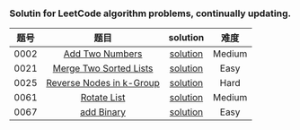 ### Solutin for LeetCode algorithm problems, continually updating.

|题号|题目|solution|难度|
|:---:|:---:|:---:|:---:|
|0002|[Add Two Numbers](https://leetcode.com/problems/add-two-numbers/)|[solution](0002_add_two_numbers/README.md)|Medium|
|0021|[Merge Two Sorted Lists](https://leetcode.com/problems/merge-two-sorted-lists/)|[solution](0021_merge_two_sorted_lists/README.md)|Easy|
|0025|[Reverse Nodes in k-Group](https://leetcode.com/problems/reverse-nodes-in-k-group/)|[solution](./0025_reverse_nodes_in_k_group/README.md)|Hard|
|0061|[Rotate List](https://leetcode.com/problems/rotate-list/)|[solution](./0061_rotate_list/README.md)|Medium|
|0067|[add Binary](https://leetcode.com/problems/add-binary/)|[solution](./0067_add_binary/README.md)|Easy|
